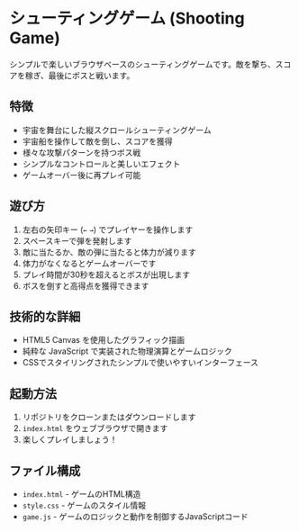 # シューティングゲーム (Shooting Game)

シンプルで楽しいブラウザベースのシューティングゲームです。敵を撃ち、スコアを稼ぎ、最後にボスと戦います。

## 特徴

- 宇宙を舞台にした縦スクロールシューティングゲーム
- 宇宙船を操作して敵を倒し、スコアを獲得
- 様々な攻撃パターンを持つボス戦
- シンプルなコントロールと美しいエフェクト
- ゲームオーバー後に再プレイ可能

## 遊び方

1. 左右の矢印キー (`←` `→`) でプレイヤーを操作します
2. スペースキーで弾を発射します
3. 敵に当たるか、敵の弾に当たると体力が減ります
4. 体力がなくなるとゲームオーバーです
5. プレイ時間が30秒を超えるとボスが出現します
6. ボスを倒すと高得点を獲得できます

## 技術的な詳細

- HTML5 Canvas を使用したグラフィック描画
- 純粋な JavaScript で実装された物理演算とゲームロジック
- CSSでスタイリングされたシンプルで使いやすいインターフェース

## 起動方法

1. リポジトリをクローンまたはダウンロードします
2. `index.html` をウェブブラウザで開きます
3. 楽しくプレイしましょう！

## ファイル構成

- `index.html` - ゲームのHTML構造
- `style.css` - ゲームのスタイル情報
- `game.js` - ゲームのロジックと動作を制御するJavaScriptコード